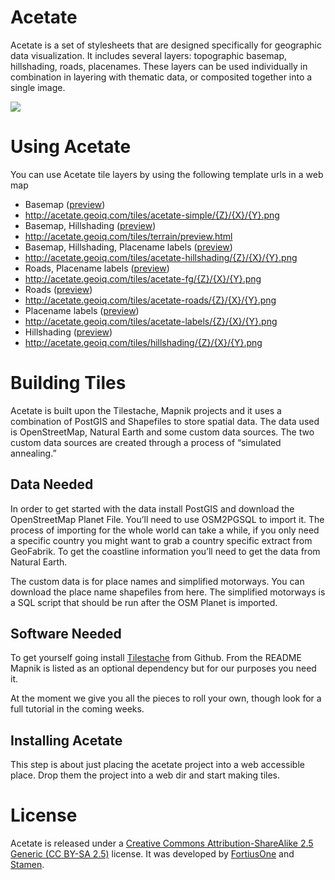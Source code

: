 Acetate
=======

Acetate is a set of stylesheets that are designed specifically for geographic data visualization. It includes several layers: topographic basemap, hillshading, roads, placenames. These layers can be used individually in combination in layering with thematic data, or composited together into a single image.

![](https://cloud.githubusercontent.com/assets/1218/22753542/77ec9a3e-ee0a-11e6-96c8-1bc252471f37.png)

Using Acetate
=============

You can use Acetate tile layers by using the following template urls in a web map

- Basemap ([preview](http://acetate.geoiq.com/tiles/acetate-base/preview.html))
 - http://acetate.geoiq.com/tiles/acetate-simple/{Z}/{X}/{Y}.png
- Basemap, Hillshading ([preview](http://acetate.geoiq.com/tiles/terrain/preview.html))
 - http://acetate.geoiq.com/tiles/terrain/preview.html
- Basemap, Hillshading, Placename labels ([preview](http://acetate.geoiq.com/tiles/acetate-hillshading/preview.html))
 - http://acetate.geoiq.com/tiles/acetate-hillshading/{Z}/{X}/{Y}.png
- Roads, Placename labels ([preview](http://acetate.geoiq.com/tiles/acetate-fg/preview.html))
 - http://acetate.geoiq.com/tiles/acetate-fg/{Z}/{X}/{Y}.png
- Roads ([preview](http://acetate.geoiq.com/tiles/acetate-roads/preview.html))
 - http://acetate.geoiq.com/tiles/acetate-roads/{Z}/{X}/{Y}.png
- Placename labels ([preview](http://acetate.geoiq.com/tiles/acetate-labels/preview.html))
 - http://acetate.geoiq.com/tiles/acetate-labels/{Z}/{X}/{Y}.png
- Hillshading ([preview](http://acetate.geoiq.com/tiles/hillshading/preview.html))
 - http://acetate.geoiq.com/tiles/hillshading/{Z}/{X}/{Y}.png

Building Tiles
==============

Acetate is built upon the Tilestache, Mapnik projects and it uses a combination of PostGIS and Shapefiles to store spatial data. The data used is OpenStreetMap, Natural Earth and some custom data sources.  The two custom data sources are created through a process of “simulated annealing.”

Data Needed
-----------

In order to get started with the data install PostGIS and download the OpenStreetMap Planet File.  You’ll need to use OSM2PGSQL to import it.  The process of importing for the whole world can take a while, if you only need a specific country you might want to grab a country specific extract from GeoFabrik.  To get the coastline information you’ll need to get the data from Natural Earth.

The custom data is for place names and simplified motorways.  You can download the place name shapefiles from here.  The simplified motorways is a SQL script that should be run after the OSM Planet is imported.

Software Needed
---------------

To get yourself going install [Tilestache](https://github.com/migurski/TileStache) from Github.  From the README Mapnik is listed as an optional dependency but for our purposes you need it.

At the moment we give you all the pieces to roll your own, though look for a full tutorial in the coming weeks.

Installing Acetate
------------------

This step is about just placing the acetate project into a web accessible place. Drop them the project into a web dir and start making tiles.

License
=======

Acetate is released under a [Creative Commons Attribution-ShareAlike 2.5 Generic (CC BY-SA 2.5)](http://creativecommons.org/licenses/by-sa/2.5/) license. It was developed by [FortiusOne](http://www.fortiusone.com/ "FortiusOne Visual Intelligence Solutions | Visual Intelligence, Smarter Decisions") and [Stamen](http://stamen.com/ "stamen design | big ideas worth pursuing").
